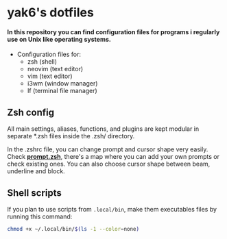 # yak6's dotfiles

<h4>
  In this repository you can find configuration files for programs i regularly use on Unix like operating systems.
</h4>

- Configuration files for:
  - zsh (shell)
  - neovim (text editor)
  - vim (text editor)
  - i3wm (window manager)
  - lf (terminal file manager)

## Zsh config

All main settings, aliases, functions, and plugins are kept modular in separate *.zsh files inside the .zsh/ directory.

In the .zshrc file, you can change prompt and cursor shape very easily. Check **[prompt.zsh](.zsh/prompt.zsh)**, there's a map where you can add your own prompts or check existing ones.
You can also choose cursor shape between beam, underline and block.

## Shell scripts

If you plan to use scripts from `.local/bin`, make them executables files by running this command:
```bash
chmod +x ~/.local/bin/$(ls -1 --color=none)
```
